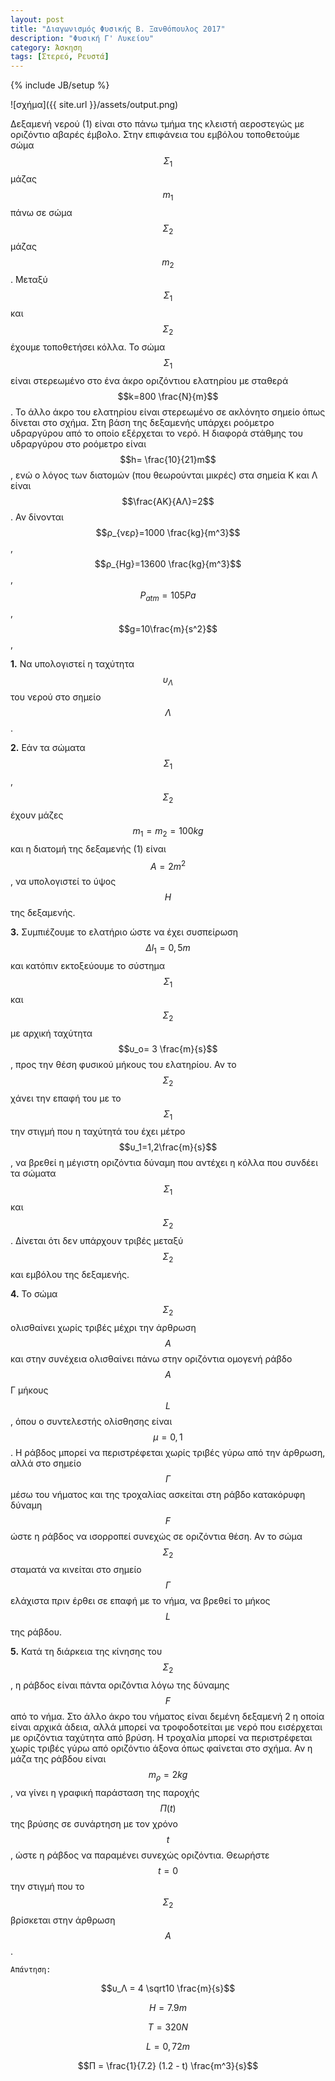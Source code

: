 ```yaml
---
layout: post
title: "Διαγωνισμός Φυσικής Β. Ξανθόπουλος 2017"
description: "Φυσική Γ' Λυκείου"
category: Άσκηση
tags: [Στερεό, Ρευστά]
---
```

{% include JB/setup %}

![σχήμα]({{ site.url }}/assets/output.png) 

Δεξαμενή νερού (1) είναι στο πάνω τμήμα της κλειστή αεροστεγώς με οριζόντιο αβαρές έμβολο. Στην επιφάνεια του εμβόλου τοποθετούμε σώμα $$Σ_1$$ μάζας $$m_1$$ πάνω σε σώμα $$Σ_2$$ μάζας $$m_2$$. Μεταξύ $$Σ_1$$ και $$Σ_2$$ έχουμε τοποθετήσει κόλλα. Το σώμα $$Σ_1$$ είναι στερεωμένο στο ένα άκρο οριζόντιου ελατηρίου με σταθερά $$k=800 \frac{Ν}{m}$$. Το άλλο άκρο του ελατηρίου είναι στερεωμένο σε ακλόνητο σημείο όπως δίνεται στο σχήμα. Στη βάση της δεξαμενής υπάρχει ροόμετρο υδραργύρου από το οποίο εξέρχεται το νερό. H διαφορά στάθμης του υδραργύρου στο ροόμετρο είναι $$h= \frac{10}{21}m$$, ενώ ο λόγος των διατομών (που
θεωρούνται μικρές) στα σημεία Κ και Λ είναι $$\frac{ΑΚ}{ΑΛ}=2$$.
Αν δίνονται $$ρ_{νερ}=1000 \frac{kg}{m^3}$$, $$ρ_{Hg}=13600 \frac{kg}{m^3}$$, $$P_{atm}=105 Pa$$, $$g=10\frac{m}{s^2}$$,

**1.** Να υπολογιστεί η ταχύτητα $$υ_Λ$$ του νερού στο σημείο $$Λ$$.

**2.** Εάν τα σώματα $$Σ_1$$, $$Σ_2$$ έχουν μάζες $$m_1=m_2=100kg$$ και η διατομή της δεξαμενής (1) είναι $$Α=2m^2$$, να υπολογιστεί το ύψος $$H$$ της δεξαμενής.

**3.** Συμπιέζουμε το ελατήριο ώστε να έχει συσπείρωση $$Δl_1=0,5m$$ και κατόπιν εκτοξεύουμε το σύστημα $$Σ_1$$ και $$Σ_2$$ με αρχική ταχύτητα $$υ_ο= 3 \frac{m}{s}$$, προς την θέση φυσικού μήκους του ελατηρίου. Αν το $$Σ_2$$ χάνει την επαφή του με το $$Σ_1$$ την στιγμή που η ταχύτητά του έχει μέτρο $$υ_1=1,2\frac{m}{s}$$, να βρεθεί η μέγιστη οριζόντια δύναμη που αντέχει η κόλλα που συνδέει τα σώματα $$Σ_1$$ και $$Σ_2$$. Δίνεται ότι δεν υπάρχουν τριβές μεταξύ $$Σ_2$$ και εμβόλου της δεξαμενής.

**4.** Το σώμα $$Σ_2$$ ολισθαίνει χωρίς τριβές μέχρι την άρθρωση $$Α$$ και στην συνέχεια ολισθαίνει πάνω στην οριζόντια ομογενή ράβδο $$Α$$Γ μήκους $$L$$, όπου ο συντελεστής ολίσθησης είναι $$μ=0,1$$. Η ράβδος μπορεί να περιστρέφεται χωρίς τριβές γύρω από την άρθρωση, αλλά στο σημείο $$Γ$$ μέσω του νήματος και της τροχαλίας ασκείται στη ράβδο κατακόρυφη δύναμη $$F$$ ώστε η ράβδος να
ισορροπεί συνεχώς σε οριζόντια θέση. Αν το σώμα $$Σ_2$$ σταματά να κινείται στο σημείο $$Γ$$ ελάχιστα πριν έρθει σε επαφή με το νήμα, να βρεθεί το μήκος $$L$$ της ράβδου.

**5.** Κατά τη διάρκεια της κίνησης του $$Σ_2$$, η ράβδος είναι πάντα οριζόντια λόγω της δύναμης $$F$$ από το νήμα. Στο άλλο άκρο του νήματος είναι δεμένη δεξαμενή 2 η οποία είναι αρχικά άδεια, αλλά μπορεί να τροφοδοτείται με νερό που εισέρχεται με οριζόντια ταχύτητα από βρύση. Η τροχαλία μπορεί να περιστρέφεται χωρίς τριβές γύρω από οριζόντιο άξονα όπως φαίνεται στο σχήμα. Αν η μάζα της ράβδου είναι $$m_ρ=2kg$$, να γίνει η γραφική παράσταση της παροχής $$Π(t)$$ της βρύσης σε συνάρτηση με τον χρόνο $$t$$, ώστε η ράβδος να παραμένει συνεχώς οριζόντια. Θεωρήστε $$t=0$$ την στιγμή που το $$Σ_2$$ βρίσκεται στην άρθρωση $$Α$$.


`Απάντηση:`

$$υ_Λ = 4 \sqrt10 \frac{m}{s}$$

$$H = 7.9 m$$

$$T=320N$$

$$L = 0,72m$$

$$Π = \frac{1}{7.2} (1.2 - t) \frac{m^3}{s}$$


